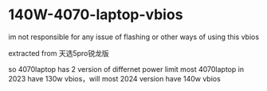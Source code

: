 # 140W-4070-laptop-vbios
im not responsible for any issue of flashing or other ways of using this vbios

extracted from 天选5pro锐龙版

so 4070laptop has 2 version of differnet power limit
most 4070laptop in 2023 have 130w vbios，will most 2024 version have 140w vbios
